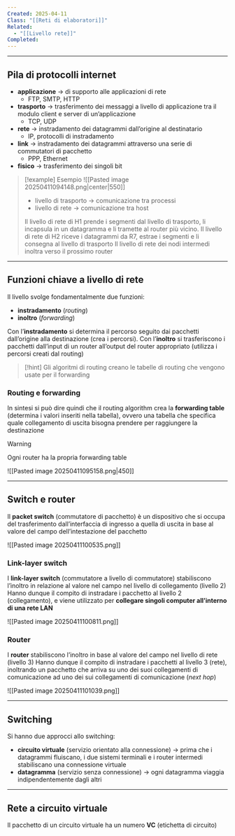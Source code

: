 ```yaml
---
Created: 2025-04-11
Class: "[[Reti di elaboratori]]"
Related:
  - "[[Livello rete]]"
Completed:
---
```

---
## Pila di protocolli internet
- **applicazione** → di supporto alle applicazioni di rete
	- FTP, SMTP, HTTP
- **trasporto** → trasferimento dei messaggi a livello di applicazione tra il modulo client e server di un’applicazione
	- TCP, UDP
- **rete** → instradamento dei datagrammi dall’origine al destinatario
	- IP, protocolli di instradamento
- **link** → instradamento dei datagrammi attraverso una serie di commutatori di pacchetto
	- PPP, Ethernet
- **fisico** → trasferimento dei singoli bit

>[!example] Esempio
>![[Pasted image 20250411094148.png|center|550]]
>
>- livello di trasporto → comunicazione tra processi
>- livello di rete → comunicazione tra host
>
>Il livello di rete di $\text{H1}$ prende i segmenti dal livello di trasporto, li incapsula in un datagramma e li tramette al router più vicino. Il livello di rete di $\text{H2}$ riceve i datagrammi da $\text{R7}$, estrae i segmenti e li consegna al livello di trasporto
>Il livello di rete dei nodi intermedi inoltra verso il prossimo router

---
## Funzioni chiave a livello di rete
Il livello svolge fondamentalmente due funzioni:
- **instradamento** (*routing*)
- **inoltro** (*forwarding*)

Con l’**instradamento** si determina il percorso seguito dai pacchetti dall’origine alla destinazione (crea i percorsi). Con l’**inoltro** si trasferiscono i pacchetti dall’input di un router all’output del router appropriato (utilizza i percorsi creati dal routing)

>[!hint]
>Gli algoritmi di routing creano le tabelle di routing che vengono usate per il forwarding

### Routing e forwarding
In sintesi si può dire quindi che il routing algorithm crea la **forwarding table** (determina i valori inseriti nella tabella), ovvero una tabella che specifica quale collegamento di uscita bisogna prendere per raggiungere la destinazione

>[!warning]
>Ogni router ha la propria forwarding table

![[Pasted image 20250411095158.png|450]]

---
## Switch e router
Il **packet switch** (commutatore di pacchetto) è un dispositivo che si occupa del trasferimento dall’interfaccia di ingresso a quella di uscita in base al valore del campo dell’intestazione del pacchetto

![[Pasted image 20250411100535.png]]

### Link-layer switch
I **link-layer switch** (commutatore a livello di commutatore) stabiliscono l’inoltro in relazione al valore nel campo nel livello di collegamento (livello 2)
Hanno dunque il compito di instradare i pacchetto al livello 2 (collegamento), e viene utilizzato per **collegare singoli computer all’interno di una rete LAN**

![[Pasted image 20250411100811.png]]

### Router
I **router** stabiliscono l’inoltro in base al valore del campo nel livello di rete (livello 3)
Hanno dunque il compito di instradare i pacchetti al livello 3 (rete), inoltrando un pacchetto che arriva su uno dei suoi collegamenti di comunicazione ad uno dei sui collegamenti di comunicazione (*next hop*)

![[Pasted image 20250411101039.png]]

---
## Switching
Si hanno due approcci allo switching:
- **circuito virtuale** (servizio orientato alla connessione) → prima che i datagrammi fluiscano, i due sistemi terminali e i router intermedi stabiliscano una connessione virtuale
- **datagramma** (servizio senza connessione) → ogni datagramma viaggia indipendentemente dagli altri

---
## Rete a circuito virtuale
Il pacchetto di un circuito virtuale ha un numero **VC** (etichetta di circuito)